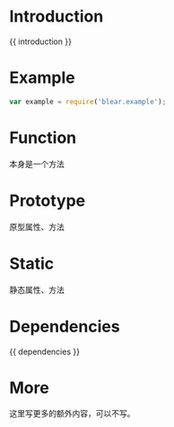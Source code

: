 # Introduction
{{ introduction }}





# Example
```js
var example = require('blear.example');
```




# Function
本身是一个方法





# Prototype
原型属性、方法






# Static
静态属性、方法







# Dependencies
{{ dependencies }}





# More
这里写更多的额外内容，可以不写。

